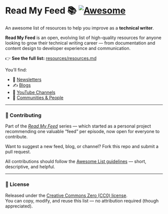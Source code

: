 # Read My Feed 📚 [![Awesome](https://awesome.re/badge.svg)](https://awesome.re)

An awesome list of resources to help you improve as a **technical writer**.     

**Read My Feed** is an open, evolving list of high-quality resources for anyone looking to grow their technical writing career — from documentation and content design to developer experience and communication.

👉 **See the full list:** [resources/resources.md](resources/resources.md)


You’ll find:
- 📰 [Newsletters](resources/resources.md#-newsletters)
- ✍️ [Blogs](resources/resources.md#-blogs)
- 🎥 [YouTube Channels](resources/resources.md#-youtube-channels)
- 💬 [Communities & People](resources/resources.md#-communities--people)


---

### 🤝 Contributing

Part of the *[Read My Feed](https://flicstar.com/readmyfeed)* series — which started as a personal project recommending one valuable “feed” per episode, now open for everyone to contribute.

Want to suggest a new feed, blog, or channel? Fork this repo and submit a pull request.

All contributions should follow the [Awesome List guidelines](https://github.com/sindresorhus/awesome/blob/main/contributing.md) — short, descriptive, and helpful.

---

### 🧾 License

Released under the [Creative Commons Zero (CC0) license](LICENSE).  
You can copy, modify, and reuse this list — no attribution required (though appreciated).
